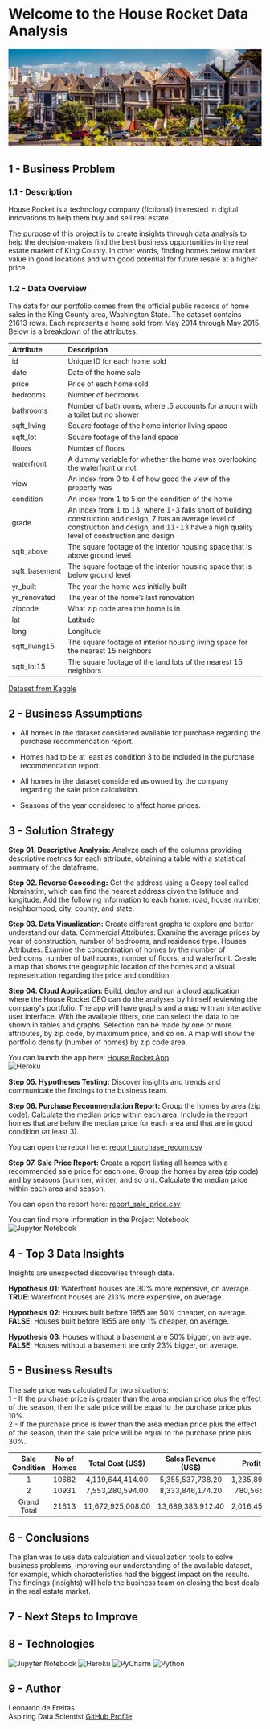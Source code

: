 # Welcome to the House Rocket Data Analysis
![alt text](https://github.com/lfreitas16/Insights-House-Rocket/blob/main/real_estate.jpg?raw=true)

## 1 - Business Problem

### 1.1 - Description

House Rocket is a technology company (fictional) interested in digital innovations to help them buy and sell real estate.

The purpose of this project is to create insights through data analysis to help the decision-makers find the best business opportunities in the real estate market of King County. In other words, finding homes below market value in good locations and with good potential for future resale at a higher price.

### 1.2 - Data Overview

The data for our portfolio comes from the official public records of home sales in the King County area, Washington State. The dataset contains 21613 rows. Each represents a home sold from May 2014 through May 2015. Below is a breakdown of the attributes:

| Attribute | Description |
| :----- | :----- |
| id | Unique ID for each home sold |
| date | Date of the home sale |
| price | Price of each home sold |
| bedrooms | Number of bedrooms |
| bathrooms | Number of bathrooms, where .5 accounts for a room with a toilet but no shower |
| sqft_living | Square footage of the home interior living space |
| sqft_lot | Square footage of the land space |
| floors | Number of floors |
| waterfront | A dummy variable for whether the home was overlooking the waterfront or not |
| view | An index from 0 to 4 of how good the view of the property was |
| condition | An index from 1 to 5 on the condition of the home |
| grade | An index from 1 to 13, where 1-3 falls short of building construction and design, 7 has an average level of construction and design, and 11-13 have a high quality level of construction and design |
| sqft_above | The square footage of the interior housing space that is above ground level |
| sqft_basement | The square footage of the interior housing space that is below ground level |
| yr_built | The year the home was initially built |
| yr_renovated | The year of the home’s last renovation |
| zipcode | What zip code area the home is in |
| lat | Latitude |
| long | Longitude |
| sqft_living15 | The square footage of interior housing living space for the nearest 15 neighbors |
| sqft_lot15 | The square footage of the land lots of the nearest 15 neighbors |

[Dataset from Kaggle](https://www.kaggle.com/harlfoxem/housesalesprediction)

## 2 - Business Assumptions

* All homes in the dataset considered available for purchase regarding the purchase recommendation report.

* Homes had to be at least as condition 3 to be included in the purchase recommendation report.

* All homes in the dataset considered as owned by the company regarding the sale price calculation.

* Seasons of the year considered to affect home prices.

## 3 - Solution Strategy

**Step 01. Descriptive Analysis:** Analyze each of the columns providing descriptive metrics for each attribute, obtaining a table with a statistical summary of the dataframe.

**Step 02. Reverse Geocoding:** Get the address using a Geopy tool called Nominatim, which can find the nearest address given the latitude and longitude. Add the following information to each home: road, house number, neighborhood, city, county, and state.

**Step 03. Data Visualization:** Create different graphs to explore and better understand our data.
Commercial Attributes: Examine the average prices by year of construction, number of bedrooms, and residence type.
Houses Attributes: Examine the concentration of homes by the number of bedrooms, number of bathrooms, number of floors, and waterfront. Create a map that shows the geographic location of the homes and a visual representation regarding the price and condition.

**Step 04. Cloud Application:** Build, deploy and run a cloud application where the House Rocket CEO can do the analyses by himself reviewing the company's portfolio. The app will have graphs and a map with an interactive user interface. With the available filters, one can select the data to be shown in tables and graphs. Selection can be made by one or more attributes, by zip code, by maximum price, and so on. A map will show the portfolio density (number of homes) by zip code area.

You can launch the app here:
[House Rocket App](https://analytics-house-rocket-lf16.herokuapp.com/)  
![Heroku](https://img.shields.io/badge/heroku-%23430098.svg?style=for-the-badge&logo=heroku&logoColor=white)

**Step 05. Hypotheses Testing:** Discover insights and trends and communicate the findings to the business team.

**Step 06. Purchase Recommendation Report:**  Group the homes by area (zip code). Calculate the median price within each area. Include in the report homes that are below the median price for each area and that are in good condition (at least 3).

You can open the report here: [report_purchase_recom.csv](https://github.com/lfreitas16/Insights-House-Rocket/blob/main/report_purchase_recom.csv)  

**Step 07. Sale Price Report:** Create a report listing all homes with a recommended sale price for each one. Group the homes by area (zip code) and by seasons (summer, winter, and so on). Calculate the median price within each area and season.

You can open the report here: [report_sale_price.csv](https://github.com/lfreitas16/Insights-House-Rocket/blob/main/report_sale_price.csv)

You can find more information in the Project Notebook  
![Jupyter Notebook](https://img.shields.io/badge/jupyter-%23FA0F00.svg?style=for-the-badge&logo=jupyter&logoColor=white)

## 4 - Top 3 Data Insights

Insights are unexpected discoveries through data.  

**Hypothesis 01**: Waterfront houses are 30% more expensive, on average.  
**TRUE**: Waterfront houses are 213% more expensive, on average.

**Hypothesis 02**: Houses built before 1955 are 50% cheaper, on average.  
**FALSE**: Houses built before 1955 are only 1% cheaper, on average.

**Hypothesis 03**: Houses without a basement are 50% bigger, on average.  
**FALSE**: Houses without a basement are only 23% bigger, on average.

## 5 - Business Results
The sale price was calculated for two situations:  
1 - If the purchase price is greater than the area median price plus the effect of the season, then the sale price will be equal to the purchase price plus 10%.  
2 - If the purchase price is lower than the area median price plus the effect of the season, then the sale price will be equal to the purchase price plus 30%.  

| Sale Condition | No of Homes | Total Cost (US$) | Sales Revenue (US$) | Profit (US$) |
| :-----: | :-----: | :-----: | :-----: | :-----: |
|1 |10682 |4,119,644,414.00 |5,355,537,738.20 |1,235,893,324.20 |
| 2 | 10931 | 7,553,280,594.00 | 8,333,846,174.20 | 780,565,580.20 |
| Grand Total | 21613 | 11,672,925,008.00 | 13,689,383,912.40 | 2,016,458,904.40 |

## 6 - Conclusions

The plan was to use data calculation and visualization tools to solve business problems, improving our understanding of the available dataset, for example, which characteristics had the biggest impact on the results. The findings (insights) will help the business team on closing the best deals in the real estate market.

## 7 - Next Steps to Improve

## 8 - Technologies

![Jupyter Notebook](https://img.shields.io/badge/jupyter-%23FA0F00.svg?style=for-the-badge&logo=jupyter&logoColor=white)
![Heroku](https://img.shields.io/badge/heroku-%23430098.svg?style=for-the-badge&logo=heroku&logoColor=white)
![PyCharm](https://img.shields.io/badge/pycharm-143?style=for-the-badge&logo=pycharm&logoColor=black&color=black&labelColor=green)
![Python](https://img.shields.io/badge/python-3670A0?style=for-the-badge&logo=python&logoColor=ffdd54)

## 9 - Author

Leonardo de Freitas  
Aspiring Data Scientist
[GitHub Profile](https://github.com/lfreitas16/)
